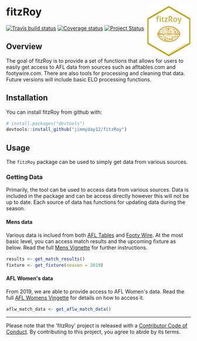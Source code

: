 
<!-- README.md is generated from README.Rmd. Please edit that file -->
fitzRoy <img src="man/figures/fitz_hex.png" align="right" width="120" height="139"/>
====================================================================================

[![Travis build status](https://travis-ci.org/jimmyday12/FitzRoy.svg?branch=master)](https://travis-ci.org/jimmyday12/FitzRoy) [![Coverage status](https://codecov.io/gh/jimmyday12/FitzRoy/branch/master/graph/badge.svg)](https://codecov.io/github/jimmyday12/FitzRoy?branch=master) [![Project Status](http://www.repostatus.org/badges/latest/active.svg)](http://www.repostatus.org/#active) <!--[![packageversion](https://img.shields.io/badge/Package%20version-0.1.9-orange.svg?style=flat-square)](commits/master) --> <!--[![Last-changedate](https://img.shields.io/badge/last%20change-2019--01--09-yellowgreen.svg)](/commits/master) -->

Overview
--------

The goal of fitzRoy is to provide a set of functions that allows for users to easily get access to AFL data from sources such as afltables.com and footywire.com. There are also tools for processing and cleaning that data. Future versions will include basic ELO processing functions.

Installation
------------

You can install fitzRoy from github with:

``` r
# install.packages("devtools")
devtools::install_github("jimmyday12/fitzRoy")
```

Usage
-----

The `fitzRoy` package can be used to simply get data from various sources.

### Getting Data

Primarily, the tool can be used to access data from various sources. Data is included in the package and can be access directly however this will not be up to date. Each source of data has functions for updating data during the season.

#### Mens data

Various data is inclued from both [AFL Tables](afltables.com) and [Footy Wire](footywire.com). At the most basic level, you can access match results and the upcoming fixture as below. Read the full [Mens Vignette](https://jimmyday12.github.io/fitzRoy/articles/readme-vignette.html) for further instructions.

``` r
results <- get_match_results()
fixture <- get_fixture(season = 2019)
```

#### AFL Women's data

From 2019, we are able to provide access to AFL Women's data. Read the full [AFL Womens Vingette](https://jimmyday12.github.io/fitzRoy/articles/womens-stats.html) for details on how to access it.

``` r
aflw_match_data <- get_aflw_match_data()
```

------------------------------------------------------------------------

Please note that the 'fitzRoy' project is released with a [Contributor Code of Conduct](.github/CODE_OF_CONDUCT.md). By contributing to this project, you agree to abide by its terms.
